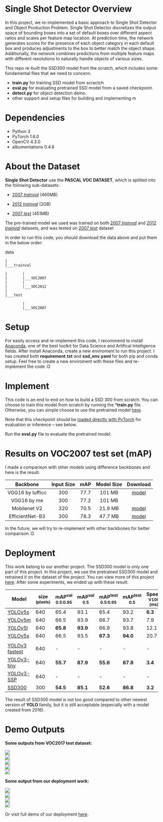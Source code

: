 # Single Shot Detector Overview
In this project, we re-implemented a basic approach to Single Shot Detector and Object Production Problem. Single Shot Detector discretizes the output space of bounding boxes into a set of default boxes over different aspect ratios and scales per feature map location. At prediction time, the network generates scores for the presence of each object category in each default box and produces adjustments to the box to better match the object shape. Additionally, the network combines predictions from multiple feature maps with different resolutions to naturally handle objects of various sizes.

This repo re-built the SSD300 model from the scratch, which includes some fundamental files that we need to concern: 
- **train.py** for training SSD model from scractch
- **eval.py** for evaluating pretrained SSD model from a saved checkpoint.
- **detect.py** for object detection demo. 
- other support and setup files for building and implementing m

# Dependencies
* Python 3
* PyTorch 1.6.0
* OpenCV 4.3.0
* albumentations 0.4.6

# About the Dataset
**Single Shot Detector** use the **PASCAL VOC DATASET**, which is spliited into the following sub-datasets:
- [2007 _trainval_](http://host.robots.ox.ac.uk/pascal/VOC/voc2007/VOCtrainval_06-Nov-2007.tar) (460MB)

- [2012 _trainval_](http://host.robots.ox.ac.uk/pascal/VOC/voc2012/VOCtrainval_11-May-2012.tar) (2GB)

- [2007 _test_](http://host.robots.ox.ac.uk/pascal/VOC/voc2007/VOCtest_06-Nov-2007.tar) (451MB) 

The pre-trained model we used was trained on both [2007 _trainval_](http://host.robots.ox.ac.uk/pascal/VOC/voc2007/VOCtrainval_06-Nov-2007.tar) and [2012 _trainval_](http://host.robots.ox.ac.uk/pascal/VOC/voc2012/VOCtrainval_11-May-2012.tar) datasets, and was tested on [2007 _test_](http://host.robots.ox.ac.uk/pascal/VOC/voc2007/VOCtest_06-Nov-2007.tar) dataset

In order to run this code, you should download the data above and put them in the below order: 

data

    |
    |___trainval 
    
    |       |  
    |       |___VOC2007  
    |       |  
    |       |___VOC2012
    |
    |___test
    
            | 
            |___VOC2007
        

# Setup
For easily access and re-implement this code, I recommend to install [Anaconda](https://www.anaconda.com), one of the best toolkit for Data Science and Artifical Intelligence fields. After install Anaconda, create a new enviroment to run this project. I has created both **requirement.txt** and **ssd_env.yaml** for both pip and conda setup. Feel free to create a new enviroment with these files and re-implement the code :D

# Implement 
This code is an end to end on how to build a SSD 300 from scratch. You can choose to train this model from scratch by running the ***train.py** file. Otherwise, you can simple choose to use the pretrained model [here](https://drive.google.com/open?id=1bvJfF6r_zYl2xZEpYXxgb7jLQHFZ01Qe).

Note that this checkpoint should be [loaded directly with PyTorch](https://pytorch.org/docs/stable/torch.html?#torch.load) for evaluation or inference – see below.

Run the **eval.py** file to evaluate the pretrained model.

# Results on VOC2007 test set (mAP)
I made a comparison with other models using difference backbones and here is the result:

| Backbone          | Input Size |   mAP   | Model Size | Download  |
| :---------------: | :---------:| :-----: | :--------: | :-------: |
|  VGG16 by lufficc |     300    |  77.7   |   101 MB   | [model](https://github.com/lufficc/SSD/releases/download/1.2/vgg_ssd300_voc0712.pth)  |
|  VGG16 by me      |     300    |  77.2   |   101 MB   |           |
|  Mobilenet V2     |     320    |  70.5   |   21.9 MB  | [model](https://github.com/ncthuan/single-shot-detection-pytorch/releases/download/0.0/ssd_efficientnet_b3.pt)  |
|  EfficientNet-B3  |     300    |  78.3   |   47.7 MB  | [model](https://github.com/ncthuan/single-shot-detection-pytorch/releases/download/0.0/ssd_mobilenetv2.pt)  |

In the future, we will try to re-implement with other backbones for better comparison :D

# Deployment
This work belong to our another project. The SSD300 model is only one part of this project. In this project, we use the pretrained SSD300 model and retrained it on the dataset of the project. You can view more of this project [here](https://github.com/manhdung20112000/face-mask-detector). After some experiments, we ended up with these result:

[assets_5]: https://github.com/ultralytics/yolov5/releases
[assets_3]: https://github.com/ultralytics/yolov3/releases
[assets_ssd]: https://github.com/amdegroot/ssd.pytorch

Model |size<br><sup>(pixels) |mAP<sup>val<br>0.5:0.95 |mAP<sup>val<br>0.5 |mAP<sup>test<br>0.5:0.95 |mAP<sup>test<br>0.5 |Speed<br><sup>V100 (ms) | |params<br><sup>(M) 
---   |---                   |---                     |---                |---                      |---                |---                     |---|---              
[YOLOv5s][assets_5]    |640  |  65.4   |  93.1   |  65.4   |93.2     |**6.3**| |7.3   
[YOLOv5m][assets_5]    |640  |  66.5   |  93.9   |  66.7   |93.7     |7.9    | |21.4  
[YOLOv5l][assets_5]    |640  |**65.8** |**93.9** | 66.9   | 93.8     |12.1   | |47.0  
[YOLOv5x][assets_5]    |640  |  66.5   |  93.5   | **67.3**|**94.0** |  20.7  | |87.7  
| | | | | | || |
[YOLOv3 fastest][assets_3]   |640  | -       | -       | -       | -       | -       | | | - 
[YOLOv3-tiny][assets_3]      |640  |**55.7** |**87.9** |**55.6** |**87.8** |**3.4**  | |8.8  
[YOLOv3-SSP][assets_3]       |640  | -       | -       | -       | -       | -       | |63.0
[SSD300][assets_ssd]           |300  |**54.5** |**85.1** |**52.6** |**86.8** |**3.2**  | | - 
    
The result of SSD300 model is not too good compared to other newest version of **YOLO** family, but it is still acceptable (especially with a model created from 2016). 

# Demo Outputs
**Some outputs from VOC2017 test dataset:**
    
![](images/000001.jpg) <br>
![](images/000005.jpg) <br>
![](iamges/000009.jpg) <br>
![](images/000011.jpg) <br>
![](images/000014.jpg) <br>
    
    
    
**Some output from our deployment work:**
    
![](images/demo1.png) <br>
![](images/demo2.png) <br>
![](images/demo3.png) <br>
![](images/demo4.png) <br>
 
Or visit full demo of our deployment [here](https://www.youtube.com/watch?v=YdGf6xMGzVQ).
